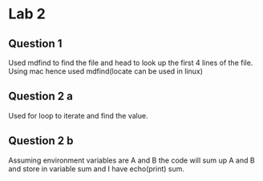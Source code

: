 # Lab 2

## Question 1
Used mdfind to find the file and head to look up the first 4 lines of the file. Using mac hence used mdfind(locate can be used in linux)

## Question 2 a
Used for loop to iterate and find the value.

## Question 2 b
Assuming environment variables are A and B the code will sum up A and B and store in variable sum and I have echo(print) sum.